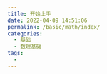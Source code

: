 ```yaml
---
title: 开始上手
date: 2022-04-09 14:51:06
permalink: /basic/math/index/
categories:
  - 基础
  - 数理基础
tags:
  - 
---
```


<!-- more -->